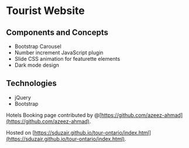# Tourist Website
## Components and Concepts
  - Bootstrap Carousel
  - Number increment JavaScript plugin
  - Slide CSS animation for featurette elements
  - Dark mode design
## Technologies
  - jQuery
  - Bootstrap
 
Hotels Booking page contributed by @[https://github.com/azeez-ahmad](https://github.com/azeez-ahmad).

Hosted on [https://sduzair.github.io/tour-ontario/index.html](https://sduzair.github.io/tour-ontario/index.html).
